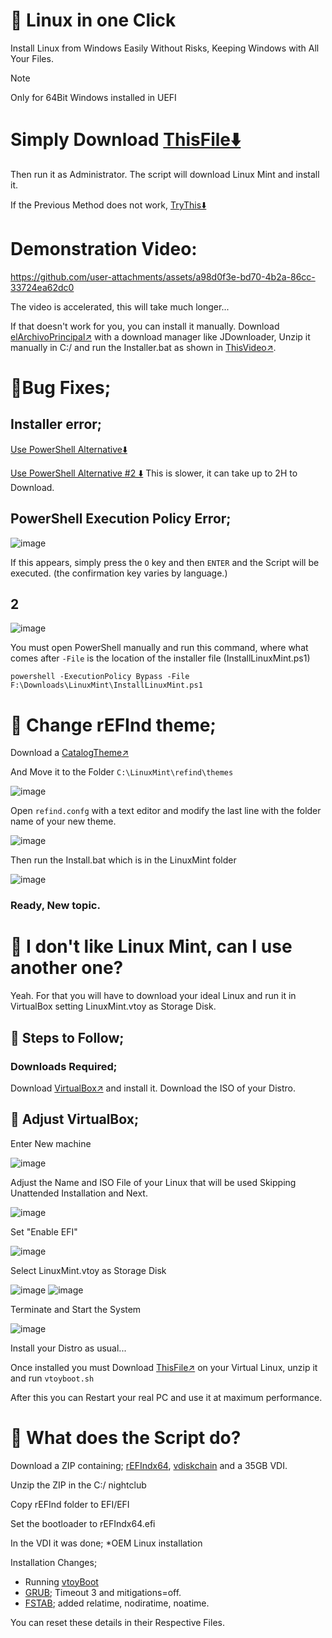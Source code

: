 # 🐧 Linux in one Click
Install Linux from Windows Easily
Without Risks, Keeping Windows with All Your Files.
>[!NOTE]
> Only for 64Bit Windows installed in UEFI

# Simply Download [ThisFile⬇️](https://razaoinfo.dl.sourceforge.net/project/linuxoneclick/InstallLinux.bat?viasf=1)
Then run it as Administrator.
The script will download Linux Mint and install it.

If the Previous Method does not work, [TryThis⬇️](https://razaoinfo.dl.sourceforge.net/project/linuxoneclick/LinuxInstall.ps1?viasf=1)

# Demonstration Video:
https://github.com/user-attachments/assets/a98d0f3e-bd70-4b2a-86cc-33724ea62dc0

The video is accelerated, this will take much longer...

If that doesn't work for you, you can install it manually.
Download [elArchivoPrincipal↗️](https://sourceforge.net/projects/linuxoneclick/files/LOClicK.zip/download) with a download manager like JDownloader, Unzip it manually in C:/ and run the Installer.bat as shown in [ThisVideo↗️](https://www.youtube.com/watch?v=Y1K3TLja434).


# 💢Bug Fixes;

## Installer error;
[Use PowerShell Alternative⬇️](https://razaoinfo.dl.sourceforge.net/project/linuxoneclick/LinuxInstall.ps1?viasf=1)

[Use PowerShell Alternative #2 ⬇️](https://sitsa.dl.sourceforge.net/project/linuxoneclick/LinuxInstallAlternativa.ps1?viasf=1) This is slower, it can take up to 2H to Download.

## PowerShell Execution Policy Error;
![image](https://github.com/user-attachments/assets/1920e51d-2600-4341-9934-805f7050e9e7)

If this appears, simply press the `O` key and then `ENTER` and the Script will be executed. (the confirmation key varies by language.)


## 2
![image](https://github.com/user-attachments/assets/60d9ea10-d944-4bed-90f3-bdf435bec5fa)

You must open PowerShell manually and run this command, where what comes after `-File` is the location of the installer file (InstallLinuxMint.ps1)
```
powershell -ExecutionPolicy Bypass -File F:\Downloads\LinuxMint\InstallLinuxMint.ps1
```

# 🌌 Change rEFInd theme;
 Download a [CatalogTheme↗️](https://refind-themes-collection.netlify.app/)

And Move it to the Folder `C:\LinuxMint\refind\themes`

![image](https://github.com/user-attachments/assets/86d591ac-8071-406a-9069-8d2d8d8fc327)

Open `refind.confg` with a text editor and modify the last line with the folder name of your new theme.

![image](https://github.com/user-attachments/assets/efd309fc-7ac4-4990-a39c-4b44d460bb22)

Then run the Install.bat which is in the LinuxMint folder

![image](https://github.com/user-attachments/assets/0d5865f4-faf6-4a66-897d-eaf4c4c4b1e1)

### Ready, New topic.

# 🥶 I don't like Linux Mint, can I use another one?
Yeah. For that you will have to download your ideal Linux and run it in VirtualBox setting LinuxMint.vtoy as Storage Disk.

## 🛂 Steps to Follow;
### Downloads Required;
Download [VirtualBox↗️](https://www.virtualbox.org/wiki/Downloads) and install it. Download the ISO of your Distro.

## 💽 Adjust VirtualBox;
Enter New machine

![image](https://github.com/user-attachments/assets/8cfe0337-2f92-4e9a-9059-a70f0e3929ba)

Adjust the Name and ISO File of your Linux that will be used Skipping Unattended Installation and Next.

![image](https://github.com/user-attachments/assets/9444832a-22e0-4ca8-b8c7-59123e7edf86)

Set "Enable EFI"

![image](https://github.com/user-attachments/assets/e01e764c-4e5f-4add-ada7-e54861325a8e)

Select LinuxMint.vtoy as Storage Disk

![image](https://github.com/user-attachments/assets/8db49d24-f9df-4a5d-8d49-c3eef4a07502)
![image](https://github.com/user-attachments/assets/f89af4ec-c031-4132-9030-50a084c4b988)

Terminate and Start the System

![image](https://github.com/user-attachments/assets/bf4f98b0-5aa1-4895-be64-6057e17febfe)

Install your Distro as usual...


Once installed you must Download [ThisFile↗️](https://github.com/ventoy/vtoyboot/releases) on your Virtual Linux, unzip it and run `vtoyboot.sh`

After this you can Restart your real PC and use it at maximum performance.

# 🤨 What does the Script do?
Download a ZIP containing;
[rEFIndx64](https://www.rodsbooks.com/refind/), [vdiskchain](https://github.com/ventoy/vdiskchain) and a 35GB VDI.

Unzip the ZIP in the C:/ nightclub

Copy rEFInd folder to EFI/EFI

Set the bootloader to rEFIndx64.efi

In the VDI it was done;
*OEM Linux installation

Installation Changes;
* Running [vtoyBoot](https://github.com/ventoy/vtoyboot)
* [GRUB](https://es.wikipedia.org/wiki/GNU_GRUB); Timeout 3 and mitigations=off.
* [FSTAB](https://es.wikipedia.org/wiki/Fstab); added relatime, nodiratime, noatime.

You can reset these details in their Respective Files.
